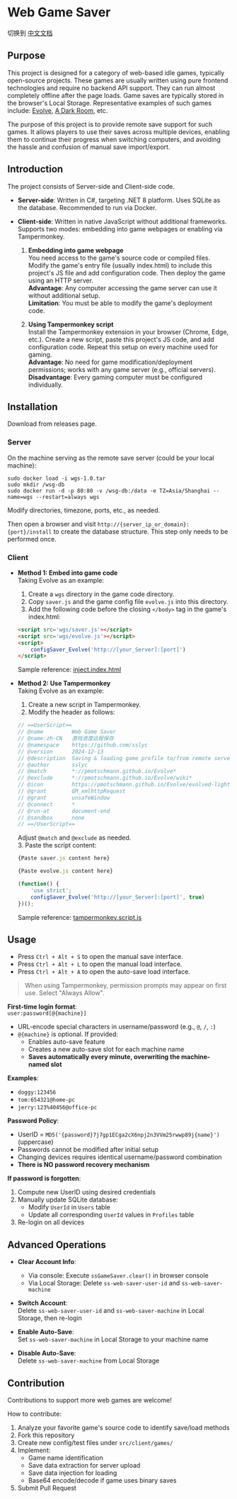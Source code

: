 # Web Game Saver

切换到 [中文文档](./README_zh_CN.md)

## Purpose

This project is designed for a category of web-based idle games, typically open-source projects. These games are usually written using pure frontend technologies and require no backend API support. They can run almost completely offline after the page loads. Game saves are typically stored in the browser's Local Storage. Representative examples of such games include: [Evolve](https://github.com/pmotschmann/Evolve), [A Dark Room](https://github.com/doublespeakgames/adarkroom?tab=readme-ov-file), etc.

The purpose of this project is to provide remote save support for such games. It allows players to use their saves across multiple devices, enabling them to continue their progress when switching computers, and avoiding the hassle and confusion of manual save import/export.

## Introduction

The project consists of Server-side and Client-side code.

- **Server-side**: Written in C#, targeting .NET 8 platform. Uses SQLite as the database. Recommended to run via Docker.

- **Client-side**: Written in native JavaScript without additional frameworks. Supports two modes: embedding into game webpages or enabling via Tampermonkey.

    1. **Embedding into game webpage**  
        You need access to the game's source code or compiled files. Modify the game's entry file (usually index.html) to include this project's JS file and add configuration code. Then deploy the game using an HTTP server.  
        **Advantage**: Any computer accessing the game server can use it without additional setup.  
        **Limitation**: You must be able to modify the game's deployment code.

    2. **Using Tampermonkey script**  
        Install the Tampermonkey extension in your browser (Chrome, Edge, etc.). Create a new script, paste this project's JS code, and add configuration code. Repeat this setup on every machine used for gaming.  
        **Advantage**: No need for game modification/deployment permissions; works with any game server (e.g., official servers).  
        **Disadvantage**: Every gaming computer must be configured individually.

## Installation

Download from releases page.

### Server

On the machine serving as the remote save server (could be your local machine):

```shell
sudo docker load -i wgs-1.0.tar
sudo mkdir /wsg-db
sudo docker run -d -p 80:80 -v /wsg-db:/data -e TZ=Asia/Shanghai --name=wgs --restart=always wgs
```

Modify directories, timezone, ports, etc., as needed.

Then open a browser and visit `http://{server_ip_or_domain}:{port}/install` to create the database structure. This step only needs to be performed once.

### Client

- **Method 1: Embed into game code**  
    Taking Evolve as an example:  
    1. Create a `wgs` directory in the game code directory.  
    2. Copy `saver.js` and the game config file `evolve.js` into this directory.  
    3. Add the following code before the closing `</body>` tag in the game's index.html:  
    ```html
    <script src='wgs/saver.js'></script>
    <script src='wgs/evolve.js'></script>
    <script>
        configSaver_Evolve('http://[your_Server]:[port]')
    </script>
    ```
    Sample reference: [inject.index.html](./samples/client/inject.index.html)

- **Method 2: Use Tampermonkey**  
    Taking Evolve as an example:  
    1. Create a new script in Tampermonkey.  
    2. Modify the header as follows:  
    ```js
    // ==UserScript==
    // @name         Web Game Saver
    // @name:zh-CN   游戏进度远程保存
    // @namespace    https://github.com/sslyc
    // @version      2024-12-13
    // @description  Saving & loading game profile to/from remote server.
    // @author       sslyc
    // @match        *://pmotschmann.github.io/Evolve*
    // @exclude      *://pmotschmann.github.io/Evolve/wiki*
    // @icon         https://pmotschmann.github.io/Evolve/evolved-light.ico
    // @grant        GM_xmlhttpRequest
    // @grant        unsafeWindow
    // @connect      *
    // @run-at       document-end
    // @sandbox      none
    // ==/UserScript==
    ```
    Adjust `@match` and `@exclude` as needed.  
    3. Paste the script content:  
    ```js
    {Paste saver.js content here}
    
    {Paste evolve.js content here}
    
    (function() {
        'use strict';
        configSaver_Evolve('http://[your_Server]:[port]', true)
    })();
    ```
    Sample reference: [tampermonkey.script.js](./samples/client/tampermonkey.script.js)

## Usage

- Press `Ctrl + Alt + S` to open the manual save interface.
- Press `Ctrl + Alt + L` to open the manual load interface.
- Press `Ctrl + Alt + A` to open the auto-save load interface.

> When using Tampermonkey, permission prompts may appear on first use. Select "Always Allow".

**First-time login format**:  
`user:password[@{machine}]`  

- URL-encode special characters in username/password (e.g., `@`, `/`, `:`)
- `@{machine}` is optional. If provided:  
  - Enables auto-save feature  
  - Creates a new auto-save slot for each machine name  
  - **Saves automatically every minute, overwriting the machine-named slot**  

**Examples**:  
- `doggy:123456`  
- `tom:654321@home-pc`  
- `jerry:123%40456@office-pc`  

**Password Policy**:  
- UserID = `MD5('{password}7j7gp1ECga2cX6npj2n3VVm25rwwp89j{name}')` (uppercase)  
- Passwords cannot be modified after initial setup  
- Changing devices requires identical username/password combination  
- **There is NO password recovery mechanism**  

**If password is forgotten**:  
1. Compute new UserID using desired credentials  
2. Manually update SQLite database:  
   - Modify `UserId` in `Users` table  
   - Update all corresponding `UserId` values in `Profiles` table  
3. Re-login on all devices  

## Advanced Operations

- **Clear Account Info**:  
  - Via console: Execute `ssGameSaver.clear()` in browser console  
  - Via Local Storage: Delete `ss-web-saver-user-id` and `ss-web-saver-machine`  

- **Switch Account**:  
  Delete `ss-web-saver-user-id` and `ss-web-saver-machine` in Local Storage, then re-login  

- **Enable Auto-Save**:  
  Set `ss-web-saver-machine` in Local Storage to your machine name  

- **Disable Auto-Save**:  
  Delete `ss-web-saver-machine` from Local Storage  

## Contribution

Contributions to support more web games are welcome!  

How to contribute:  
1. Analyze your favorite game's source code to identify save/load methods  
2. Fork this repository  
3. Create new config/test files under `src/client/games/`  
4. Implement:  
   - Game name identification  
   - Save data extraction for server upload  
   - Save data injection for loading  
   - Base64 encode/decode if game uses binary saves  
5. Submit Pull Request  
